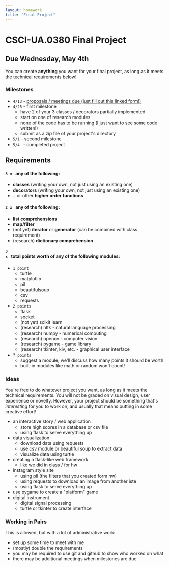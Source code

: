 ```yaml
---
layout: homework
title: "Final Project"
---
```


<style>
img {
    border: 1px solid #000;
}

.warning {
    background-color: yellow;
    color: #aa1122;
    font-weight: bold;
}
</style>

# CSCI-UA.0380 Final Project 

## Due Wednesday, May 4th

You can create __anything__ you want for your final project, as long as it meets the technical requirements below!

### Milestones

* <code>4/13</code> - [proposals / meetings due (just fill out this linked form!)](https://docs.google.com/a/nyu.edu/forms/d/1g_CCYErNUJFT09RPcS2WkEY4hQVo-LswytQ5MULfxOc/viewform)
* <code>4/25</code> - first milestone 
    * have 2 of your 3 classes / decorators partially implemented
    * start on one of research modules
    * none of the code has to be running (I just want to see some code written!)
    * submit as a zip file of your project's directory
* <code>5/1</code> - second milestone
* <code>5/4 </code> - completed project

## Requirements

#### <code>3 x </code> any of the following: 

* __classes__ (writing your own, not just using an existing one)
* __decorators__ (writing your own, not just using an existing one)
* ...or other __higher order functions__

#### <code>2 x </code> any of the following: 

* __list comprehensions__
* __map/filter__ 
* (not yet) __iterator__ or __generator__ (can be combined with class requirement)
* (research) __dictionary comprehension__

#### <code>3 x </code> total points worth of any of the following modules:

* <code>1 point</code>
    * turtle
    * matplotlib
    * pil
    * beautifulsoup
    * csv
    * requests
* <code>2 points</code>
    * flask
    * socket
    * (not yet) scikit learn
    * (research) nltk - natural language processing
    * (research) numpy - numerical computing
    * (research) opencv - computer vision
    * (research) pygame - game library
    * (research) tkinter, kiv, etc. - graphical user interface
* <code>? points</code>
    * suggest a module; we'll discuss how many points it should be worth
    * built-in modules like math or random won't count!

### Ideas

You're free to do whatever project you want, as long as it meets the technical requirements. You will not be graded on visual design, user experience or novelty. However, your project should be something that's _interesting_ for you to work on, and usually that means putting in some creative effort!

* an interactive story / web application
    * store high scores in a database or csv file
    * using flask to serve everything up
* data visualization
    * download data using requests
    * use csv module or beautiful soup to extract data
    * visualize data using turtle 
* creating a flask-like web framework
    * like we did in class / for hw
* instagram style site
    * using pil (the filters that you created form hw)
    * using requests to download an image from another iste
    * using flask to serve everything up
* use pygame to create a "platform" game
* digital instrument
    * digital signal processing
    * turtle or tkinter to create interface


### Working in Pairs

This is allowed, but with a lot of administrative work:

* set up some time to meet with me
* (mostly) double the requirements
* you may be required to use git and github to show who worked on what
* there may be additional meetings when milestones are due

